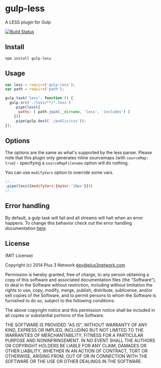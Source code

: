 gulp-less
=========

A LESS plugin for Gulp

[![Build Status](https://travis-ci.org/plus3network/gulp-less.png?branch=master)](https://travis-ci.org/plus3network/gulp-less)

## Install

```
npm install gulp-less
```

## Usage
```javascript
var less = require('gulp-less');
var path = require('path');

gulp.task('less', function () {
  gulp.src('./less/**/*.less')
    .pipe(less({
      paths: [ path.join(__dirname, 'less', 'includes') ]
    }))
    .pipe(gulp.dest('./public/css'));
});
```

## Options

The options are the same as what's supported by the less parser. Please note that this plugin only generates inline sourcemaps (with `sourceMap: true`) - specifying a `sourceMapFilename` option will do nothing.

You can use ```modifyVars``` option to override some vars.
```javascript
//...
.pipe(less({modifyVars:{myVar:'10px'}}))
//...
```

## Error handling

By default, a gulp task will fail and all streams will halt when an error happens. To change this behavior check out the error handling documentation [here](https://github.com/gulpjs/gulp/blob/master/docs/recipes/combining-streams-to-handle-errors.md)

## License

(MIT License)

Copyright (c) 2014 Plus 3 Network dev@plus3network.com

Permission is hereby granted, free of charge, to any person obtaining a copy of this software and associated documentation files (the "Software"), to deal in the Software without restriction, including without limitation the rights to use, copy, modify, merge, publish, distribute, sublicense, and/or sell copies of the Software, and to permit persons to whom the Software is furnished to do so, subject to the following conditions:

The above copyright notice and this permission notice shall be included in all copies or substantial portions of the Software.

THE SOFTWARE IS PROVIDED "AS IS", WITHOUT WARRANTY OF ANY KIND, EXPRESS OR IMPLIED, INCLUDING BUT NOT LIMITED TO THE WARRANTIES OF MERCHANTABILITY, FITNESS FOR A PARTICULAR PURPOSE AND NONINFRINGEMENT. IN NO EVENT SHALL THE AUTHORS OR COPYRIGHT HOLDERS BE LIABLE FOR ANY CLAIM, DAMAGES OR OTHER LIABILITY, WHETHER IN AN ACTION OF CONTRACT, TORT OR OTHERWISE, ARISING FROM, OUT OF OR IN CONNECTION WITH THE SOFTWARE OR THE USE OR OTHER DEALINGS IN THE SOFTWARE.
